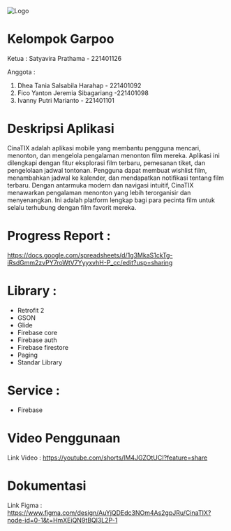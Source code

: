 ![Logo](https://github.com/user-attachments/assets/3a2a8f5f-585b-42c1-b20d-54f4bb770c06)

# Kelompok Garpoo
Ketua : Satyavira Prathama - 221401126

Anggota :
1. Dhea Tania Salsabila Harahap - 221401092
2. Fico Yanton Jeremia Sibagariang -221401098
3. Ivanny Putri Marianto - 221401101

# Deskripsi Aplikasi
CinaTIX adalah aplikasi mobile yang membantu pengguna mencari, menonton, dan mengelola pengalaman menonton film mereka. Aplikasi ini dilengkapi dengan fitur eksplorasi film terbaru, pemesanan tiket, dan pengelolaan jadwal tontonan. Pengguna dapat membuat wishlist film, menambahkan jadwal ke kalender, dan mendapatkan notifikasi tentang film terbaru. Dengan antarmuka modern dan navigasi intuitif, CinaTIX menawarkan pengalaman menonton yang lebih terorganisir dan menyenangkan. Ini adalah platform lengkap bagi para pecinta film untuk selalu terhubung dengan film favorit mereka.

# Progress Report :
https://docs.google.com/spreadsheets/d/1g3MkaS1ckTg-iRsdGmm2zvPY7roWtV7YyyxvhH-P_cc/edit?usp=sharing

# Library :
- Retrofit 2
- GSON
- Glide
- Firebase core
- Firebase auth
- Firebase firestore
- Paging
- Standar Library

# Service : 
- Firebase

# Video Penggunaan 
Link Video : https://youtube.com/shorts/lM4JGZOtUCI?feature=share 

# Dokumentasi
Link Figma : https://www.figma.com/design/AuYjQDEdc3NOm4As2gpJRu/CinaTIX?node-id=0-1&t=HmXEiQN9tBQl3L2P-1
